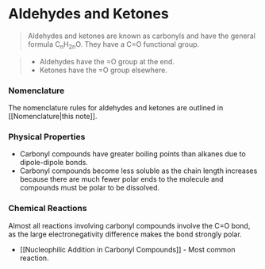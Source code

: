 # Aldehydes and Ketones
> Aldehydes and ketones are known as carbonyls and have the general formula C<sub>n</sub>H<sub>2n</sub>O. They have a C=O functional group.

>- Aldehydes have the =O group at the end.
>- Ketones have the =O group elsewhere.

### Nomenclature
The nomenclature rules for aldehydes and ketones are outlined in [[Nomenclature|this note]].

### Physical Properties
- Carbonyl compounds have greater boiling points than alkanes due to dipole-dipole bonds.
- Carbonyl compounds become less soluble as the chain length increases because there are much fewer polar ends to the molecule and compounds must be polar to be dissolved.

### Chemical Reactions
Almost all reactions involving carbonyl compounds involve the C=O bond, as the large electronegativity difference makes the bond strongly polar.
- [[Nucleophilic Addition in Carbonyl Compounds]] - Most common reaction.